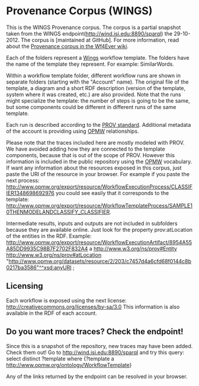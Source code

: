 Provenance Corpus (WINGS)
=================

This is the WINGS Provenance corpus. The corpus is a partial snapshot taken from the 
WINGS endpoint(http://wind.isi.edu:8890/sparql) the 29-10-2012. The corpus is 
[maintained at GitHub]. For more information, read about the 
[Provenance corpus in the Wf4Ever wiki](http://www.wf4ever-project.org/wiki/display/docs/Provenance+corpus).

Each of the folders represent a [Wings](http://www.wings-workflows.org/) 
workflow template. The folders have the name of the template they represent. For example:
SimilarWords.

Within a workflow template folder, different workflow runs are shown in separate folders (starting with
the "Account" name). The original file of the template, a diagram and a short RDF description 
(version of the template, system where it was created, etc.) are also provided. Note that the runs
might specialize the template: the number of steps is going to be the same, but some components could
be different in different runs of the same template.

Each run is described according to the [PROV standard](http://www.w3.org/TR/prov-o/).
Additional metadata of the account is providing using [OPMW](http://www.opmw.org/model/OPMW/) relationships.

Please note that the traces included here are mostly modeled with PROV. We have avoided adding
how they are connected to the template components, because that is out of the scope of PROV.
However this information is included in the public repository using the [OPMW](http://www.opmw.org/model/OPMW/) vocabulary.
If want any information about the resources exposed in this corpus, just paste the URI
of the resource in your browser. For example if you paste the next process:
http://www.opmw.org/export/resource/WorkflowExecutionProcess/CLASSIFIER1348698692976 you could see easily that it corresponds to the template:
http://www.opmw.org/export/resource/WorkflowTemplateProcess/SAMPLE10THENMODELANDCLASSIFY_CLASSIFIER.

Intermediate results, inputs and outputs are not included in subfolders because they are available online. Just look for the property
prov:atLocation of the entities in the RDF.
Example: <http://www.opmw.org/export/resource/WorkflowExecutionArtifact/8954A55A85DD9935C98B7F2702F832A4> a <http://www.w3.org/ns/prov#Entity>
				<http://www.w3.org/ns/prov#atLocation> "http://www.opmw.org/datasets/resource/2/203/c7457d4a6cfd68f0144c8b0217ba3586"^^xsd:anyURI ;

Licensing
---------

Each workflow is exposed using the next license:
http://creativecommons.org/licenses/by-sa/3.0
This information is also available in the RDF of each account.

Do you want more traces? Check the endpoint!
---------
Since this is a snapshot of the repository, new traces may have been added.
Check them out!
Go to http://wind.isi.edu:8890/sparql
and try this query: 
select distinct ?template where {?template a <http://www.opmw.org/ontology/WorkflowTemplate>}

Any of the links returned by the endpoint can be resolved in your browser.

